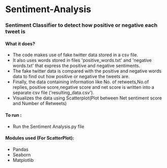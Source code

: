 # Sentiment-Analysis
### Sentiment Classifier to detect how positive or negative each tweet is 

#### What it does?
- The code makes use of fake twitter data stored in a csv file.
- It also uses words stored in files 'positive_words.txt' and 'negative words.txt' that express the positive and negative sentiments.
- The fake twitter data is compared with the positive and negative words data to find out how positive or negative the tweets are.
- Finally, the data containing information like No. of retweets,No.of replies, positive score,negative score and net score is written into a separate csv file ('resulting_data.csv').
- Visualizes the data using Scatterplot(Plot between Net sentiment score and Number of Retweets)

####  To run :
- Run the Sentiment Analysis.py file

#### Modules used (For ScatterPlot):
- Pandas 
- Seaborn 
- Matplotlib
